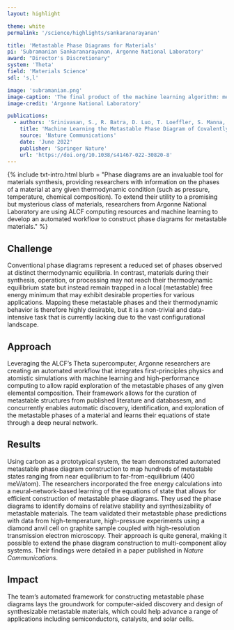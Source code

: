```yaml
---
layout: highlight

theme: white
permalink: '/science/highlights/sankaranarayanan'

title: 'Metastable Phase Diagrams for Materials'
pi: 'Subramanian Sankaranarayanan, Argonne National Laboratory'
award: "Director's Discretionary"
system: 'Theta'
field: 'Materials Science'
sdl: 's,l'

image: 'subramanian.png' 
image-caption: 'The final product of the machine learning algorithm: metastable phase diagrams for carbon. The colored regions indicate conditions at which carbon exists in certain metastable states (with similarly colored structures) that may yield useful material properties.'
image-credit: 'Argonne National Laboratory'

publications:
  - authors: 'Srinivasan, S., R. Batra, D. Luo, T. Loeffler, S. Manna, H. Chan, L. Yang, W. Yang, J. Wen, P. Darancet, and S. K.R.S. Sankaranarayanan'
    title: 'Machine Learning the Metastable Phase Diagram of Covalently Bonded Carbon'
    source: 'Nature Communications'
    date: 'June 2022'
    publisher: 'Springer Nature'
    url: 'https://doi.org/10.1038/s41467-022-30820-8'
---
```




{% include txt-intro.html 
    blurb = "Phase diagrams are an invaluable tool for materials synthesis, providing researchers with information on the phases of a material at any given thermodynamic condition (such as pressure, temperature, chemical composition). To extend their utility to a promising but mysterious class of materials, researchers from Argonne National Laboratory are using ALCF computing resources and machine learning to develop an automated workflow to construct phase diagrams for metastable materials."
%}



## Challenge

Conventional phase diagrams represent a reduced set of phases observed at distinct thermodynamic equilibria. In contrast, materials during their synthesis, operation, or processing may not reach their thermodynamic equilibrium state but instead remain trapped in a local (metastable) free energy minimum that may exhibit desirable properties for various applications. Mapping these metastable phases and their thermodynamic behavior is therefore highly desirable, but it is a non-trivial and data-intensive task that is currently lacking due to the vast configurational landscape.



## Approach

Leveraging the ALCF’s Theta supercomputer, Argonne researchers are creating an automated workflow that integrates first-principles physics and atomistic simulations with machine learning and high-performance computing to allow rapid exploration of the metastable phases of any given elemental composition. Their framework allows for the curation of metastable structures from published literature and databasesm, and concurrently enables automatic discovery, identification, and exploration of the metastable phases of a material and learns their equations of state through a deep neural network. 



## Results

Using carbon as a prototypical system, the team demonstrated automated metastable phase diagram construction to map hundreds of metastable states ranging from near equilibrium to far-from-equilibrium (400 meV/atom). The researchers incorporated the free energy calculations into a neural-network-based learning of the equations of state that allows for efficient construction of metastable phase diagrams. They used the phase diagrams to identify domains of relative stability and synthesizability of metastable materials. The team validated their metastable phase predictions with data from high-temperature, high-pressure experiments using a diamond anvil cell on graphite sample coupled with high-resolution transmission electron microscopy. Their approach is quite general, making it possible to extend the phase diagram construction to multi-component alloy systems. Their findings were detailed in a paper published in *Nature Communications*.



## Impact

The team’s automated framework for constructing metastable phase diagrams lays the groundwork for computer-aided discovery and design of synthesizable metastable materials, which could help advance a range of applications including semiconductors, catalysts, and solar cells.
